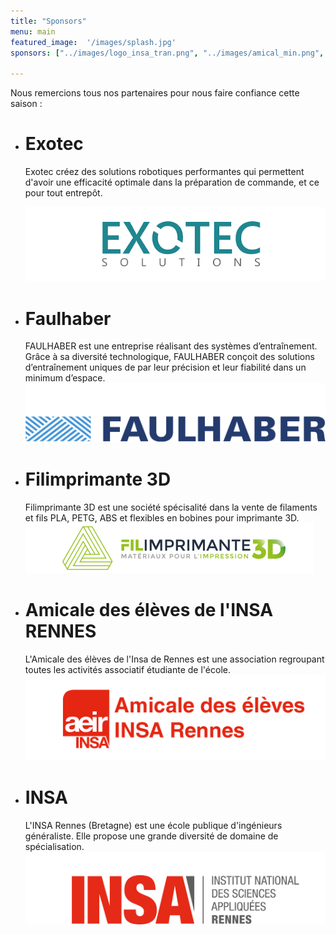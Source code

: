 ```yaml
---
title: "Sponsors"
menu: main
featured_image:  '/images/splash.jpg'
sponsors: ["../images/logo_insa_tran.png", "../images/amical_min.png", "../images/logo_exotec_0.png", "../images/faulhaber_front.png", "../images/filimprimente3DLogo.jpeg"]

---
```


Nous remercions tous nos partenaires pour nous faire confiance cette saison :

*  #  Exotec
    Exotec créez des solutions robotiques performantes qui permettent d'avoir une efficacité optimale dans la préparation de commande, et ce pour tout entrepôt.

    ![Exotec_logo](/images/exotec.png)

*  # Faulhaber
   FAULHABER est une entreprise réalisant des systèmes d’entraînement. Grâce à sa diversité technologique, FAULHABER conçoit des solutions d’entraînement uniques de par leur précision et leur fiabilité dans un minimum d’espace. 
    ![Faulhaber_logo](/images/faulhaber.png)


* # Filimprimante 3D
    Filimprimante 3D est une société spécisalité dans la vente de filaments et fils PLA, PETG, ABS et flexibles en bobines pour imprimante 3D.
    ![Filimprimante_logo](/images/filimprimante.png)

 

*  # Amicale des élèves de l'INSA RENNES
    L'Amicale des élèves de l'Insa de Rennes est une association regroupant toutes les activités associatif étudiante de l'école.
    ![Amicale_logo](/images/amical.png)


*  # INSA
   L'INSA Rennes (Bretagne) est une école publique d'ingénieurs généraliste. Elle propose une grande diversité de domaine de spécialisation.
    ![INSA_logo](/images/logo_insa.png)



